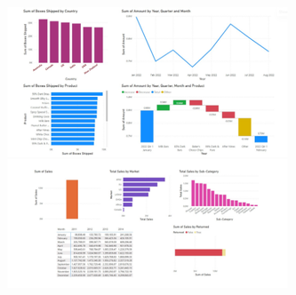 <img src="https://github.com/hasdit/POWERBI.DASBOARD/blob/main/pBI2.jpg">


<img src="https://github.com/hasdit/POWERBI.DASBOARD/blob/main/pBI1.jpg">
